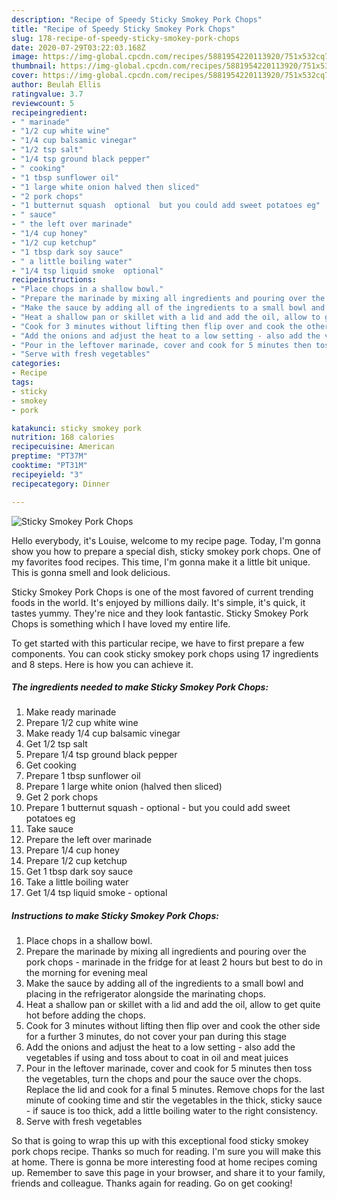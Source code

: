 ```yaml
---
description: "Recipe of Speedy Sticky Smokey Pork Chops"
title: "Recipe of Speedy Sticky Smokey Pork Chops"
slug: 178-recipe-of-speedy-sticky-smokey-pork-chops
date: 2020-07-29T03:22:03.168Z
image: https://img-global.cpcdn.com/recipes/5881954220113920/751x532cq70/sticky-smokey-pork-chops-recipe-main-photo.jpg
thumbnail: https://img-global.cpcdn.com/recipes/5881954220113920/751x532cq70/sticky-smokey-pork-chops-recipe-main-photo.jpg
cover: https://img-global.cpcdn.com/recipes/5881954220113920/751x532cq70/sticky-smokey-pork-chops-recipe-main-photo.jpg
author: Beulah Ellis
ratingvalue: 3.7
reviewcount: 5
recipeingredient:
- " marinade"
- "1/2 cup white wine"
- "1/4 cup balsamic vinegar"
- "1/2 tsp salt"
- "1/4 tsp ground black pepper"
- " cooking"
- "1 tbsp sunflower oil"
- "1 large white onion halved then sliced"
- "2 pork chops"
- "1 butternut squash  optional  but you could add sweet potatoes eg"
- " sauce"
- " the left over marinade"
- "1/4 cup honey"
- "1/2 cup ketchup"
- "1 tbsp dark soy sauce"
- " a little boiling water"
- "1/4 tsp liquid smoke  optional"
recipeinstructions:
- "Place chops in a shallow bowl."
- "Prepare the marinade by mixing all ingredients and pouring over the pork chops - marinade in the fridge for at least 2 hours but best to do in the morning for evening meal"
- "Make the sauce by adding all of the ingredients to a small bowl and placing in the refrigerator alongside the marinating chops."
- "Heat a shallow pan or skillet with a lid and add the oil, allow to get quite hot before adding the chops."
- "Cook for 3 minutes without lifting then flip over and cook the other side for a further 3 minutes, do not cover your pan during this stage"
- "Add the onions and adjust the heat to a low setting - also add the vegetables if using and toss about to coat in oil and meat juices"
- "Pour in the leftover marinade, cover and cook for 5 minutes then toss the vegetables, turn the chops and pour the sauce over the chops. Replace the lid and cook for a final 5 minutes. Remove chops for the last minute of cooking time and stir the vegetables in the thick, sticky sauce - if sauce is too thick, add a little boiling water to the right consistency."
- "Serve with fresh vegetables"
categories:
- Recipe
tags:
- sticky
- smokey
- pork

katakunci: sticky smokey pork 
nutrition: 168 calories
recipecuisine: American
preptime: "PT37M"
cooktime: "PT31M"
recipeyield: "3"
recipecategory: Dinner

---
```



![Sticky Smokey Pork Chops](https://img-global.cpcdn.com/recipes/5881954220113920/751x532cq70/sticky-smokey-pork-chops-recipe-main-photo.jpg)

Hello everybody, it's Louise, welcome to my recipe page. Today, I'm gonna show you how to prepare a special dish, sticky smokey pork chops. One of my favorites food recipes. This time, I'm gonna make it a little bit unique. This is gonna smell and look delicious.



Sticky Smokey Pork Chops is one of the most favored of current trending foods in the world. It's enjoyed by millions daily. It's simple, it's quick, it tastes yummy. They're nice and they look fantastic. Sticky Smokey Pork Chops is something which I have loved my entire life.


To get started with this particular recipe, we have to first prepare a few components. You can cook sticky smokey pork chops using 17 ingredients and 8 steps. Here is how you can achieve it.

<!--inarticleads1-->

##### The ingredients needed to make Sticky Smokey Pork Chops:

1. Make ready  marinade
1. Prepare 1/2 cup white wine
1. Make ready 1/4 cup balsamic vinegar
1. Get 1/2 tsp salt
1. Prepare 1/4 tsp ground black pepper
1. Get  cooking
1. Prepare 1 tbsp sunflower oil
1. Prepare 1 large white onion (halved then sliced)
1. Get 2 pork chops
1. Prepare 1 butternut squash - optional - but you could add sweet potatoes eg
1. Take  sauce
1. Prepare  the left over marinade
1. Prepare 1/4 cup honey
1. Prepare 1/2 cup ketchup
1. Get 1 tbsp dark soy sauce
1. Take  a little boiling water
1. Get 1/4 tsp liquid smoke - optional




<!--inarticleads2-->

##### Instructions to make Sticky Smokey Pork Chops:

1. Place chops in a shallow bowl.
1. Prepare the marinade by mixing all ingredients and pouring over the pork chops - marinade in the fridge for at least 2 hours but best to do in the morning for evening meal
1. Make the sauce by adding all of the ingredients to a small bowl and placing in the refrigerator alongside the marinating chops.
1. Heat a shallow pan or skillet with a lid and add the oil, allow to get quite hot before adding the chops.
1. Cook for 3 minutes without lifting then flip over and cook the other side for a further 3 minutes, do not cover your pan during this stage
1. Add the onions and adjust the heat to a low setting - also add the vegetables if using and toss about to coat in oil and meat juices
1. Pour in the leftover marinade, cover and cook for 5 minutes then toss the vegetables, turn the chops and pour the sauce over the chops. Replace the lid and cook for a final 5 minutes. Remove chops for the last minute of cooking time and stir the vegetables in the thick, sticky sauce - if sauce is too thick, add a little boiling water to the right consistency.
1. Serve with fresh vegetables




So that is going to wrap this up with this exceptional food sticky smokey pork chops recipe. Thanks so much for reading. I'm sure you will make this at home. There is gonna be more interesting food at home recipes coming up. Remember to save this page in your browser, and share it to your family, friends and colleague. Thanks again for reading. Go on get cooking!
